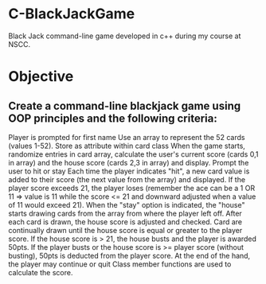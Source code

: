 # C-BlackJackGame
Black Jack command-line game developed in c++ during my course at NSCC. 

# Objective
## Create a command-line blackjack game using OOP principles and the following criteria:

Player is prompted for first name
Use an array to represent the 52 cards (values 1-52). Store as attribute within card class
When the game starts, randomize entries in card array, calculate the user's current score (cards 0,1 in array) and the house score (cards 2,3 in array) and display. Prompt the user to hit or stay
Each time the player indicates "hit", a new card value is added to their score (the next value from the array) and displayed.
If the player score exceeds 21, the player loses (remember the ace can be a 1 OR 11 => value is 11 while the score <= 21 and downward adjusted when a value of 11 would exceed 21).
When the "stay" option is indicated, the "house" starts drawing cards from the array from where the player left off. After each card is drawn, the house score is adjusted and checked. Card are continually drawn until the house score is equal or greater to the player score.
If the house score is > 21, the house busts and the player is awarded 50pts.
If the player busts or the house score is >= player score (without busting), 50pts is deducted from the player score.
At the end of the hand, the player may continue or quit
Class member functions are used to calculate the score.
